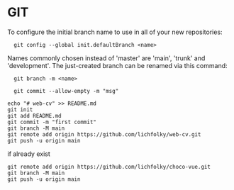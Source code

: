 # GIT

To configure the initial branch name to use in all of your new repositories:

```
  git config --global init.defaultBranch <name>
```

Names commonly chosen instead of 'master' are 'main', 'trunk' and 'development'.
The just-created branch can be renamed via this command:
```
  git branch -m <name>
```

```
  git commit --allow-empty -m "msg"
```

```
echo "# web-cv" >> README.md
git init
git add README.md
git commit -m "first commit"
git branch -M main
git remote add origin https://github.com/lichfolky/web-cv.git
git push -u origin main
```

if already exist
```
git remote add origin https://github.com/lichfolky/choco-vue.git
git branch -M main
git push -u origin main
```
